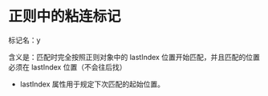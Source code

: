 # 正则中的粘连标记

标记名：y

含义是：匹配时完全按照正则对象中的 lastIndex 位置开始匹配，并且匹配的位置必须在 lastIndex 位置（不会往后找）

- lastIndex 属性用于规定下次匹配的起始位置。
